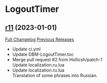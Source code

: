 # <DBM> LogoutTimer

## [r11](https://github.com/QartemisT/DBM-LogoutTimer/tree/r11) (2023-01-01)
[Full Changelog](https://github.com/QartemisT/DBM-LogoutTimer/compare/r10...r11) [Previous Releases](https://github.com/QartemisT/DBM-LogoutTimer/releases)

- Update ci.yml  
- Update DBM-LogoutTimer.toc  
- Merge pull request #2 from Hollicsh/patch-1  
    Update localization.ru.lua  
- Update localization.ru.lua  
    Translation of some phrases into Russian.  